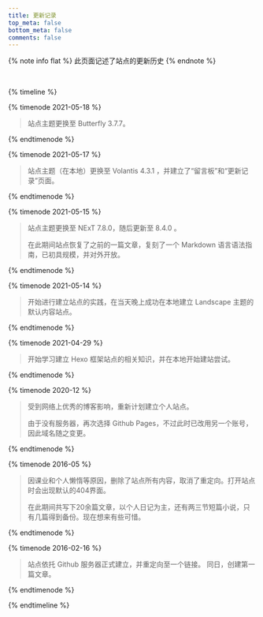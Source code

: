 ```yaml
---
title: 更新记录
top_meta: false
bottom_meta: false
comments: false
---
```

<!--note info, 此页面记述了站点的更新历史-->

{% note info flat %} 此页面记述了站点的更新历史 {% endnote %}

&emsp;

{% timeline %}

{% timenode 2021-05-18 %}

>站点主题更换至 Butterfly 3.7.7。

{% endtimenode %}

{% timenode 2021-05-17 %}

>站点主题（在本地）更换至 Volantis 4.3.1 ，并建立了“留言板”和“更新记录”页面。

{% endtimenode %}

{% timenode 2021-05-15 %}

>站点主题更换至 NExT 7.8.0，随后更新至 8.4.0 。
>
>在此期间站点恢复了之前的一篇文章，复刻了一个 Markdown 语言语法指南，已初具规模，并对外开放。

{% endtimenode %}

{% timenode 2021-05-14 %}

>开始进行建立站点的实践，在当天晚上成功在本地建立 Landscape 主题的默认内容站点。

{% endtimenode %}

{% timenode 2021-04-29 %}

>开始学习建立 Hexo 框架站点的相关知识，并在本地开始建站尝试。

{% endtimenode %}

{% timenode 2020-12 %}

>受到网络上优秀的博客影响，重新计划建立个人站点。
>
>由于没有服务器，再次选择 Github Pages，不过此时已改用另一个账号，因此域名随之变更。

{% endtimenode %}

{% timenode 2016-05 %}

>因课业和个人懒惰等原因，删除了站点所有内容，取消了重定向。打开站点时会出现默认的404界面。
>
>在此期间共写下20余篇文章，以个人日记为主，还有两三节短篇小说，只有几篇得到备份。现在想来有些可惜。

{% endtimenode %}

{% timenode 2016-02-16 %}

>站点依托 Github 服务器正式建立，并重定向至一个链接。
>同日，创建第一篇文章。

{% endtimenode %}

{% endtimeline %}